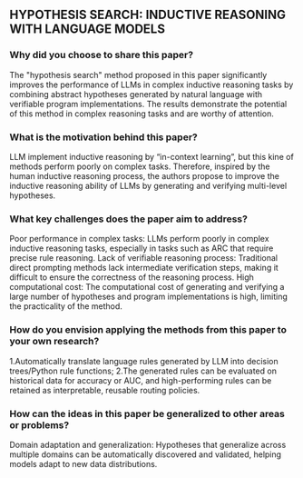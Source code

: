 ## HYPOTHESIS SEARCH:  INDUCTIVE REASONING WITH LANGUAGE MODELS
### Why did you choose to share this paper?
The "hypothesis search" method proposed in this paper significantly improves the performance of LLMs in complex inductive reasoning tasks by combining abstract hypotheses generated by natural language with verifiable program implementations. The results demonstrate the potential of this method in complex reasoning tasks and are worthy of attention.
### What is the motivation behind this paper?
LLM implement inductive reasoning by “in-context learning”, but this kine of methods perform poorly on complex tasks. Therefore, inspired by the human inductive reasoning process, the authors propose to improve the inductive reasoning ability of LLMs by generating and verifying multi-level hypotheses.
### What key challenges does the paper aim to address?
Poor performance in complex tasks: LLMs perform poorly in complex inductive reasoning tasks, especially in tasks such as ARC that require precise rule reasoning.
Lack of verifiable reasoning process: Traditional direct prompting methods lack intermediate verification steps, making it difficult to ensure the correctness of the reasoning process.
High computational cost: The computational cost of generating and verifying a large number of hypotheses and program implementations is high, limiting the practicality of the method.
### How do you envision applying the methods from this paper to your own research?
1.Automatically translate language rules generated by LLM into decision trees/Python rule functions;
2.The generated rules can be evaluated on historical data for accuracy or AUC, and high-performing rules can be retained as interpretable, reusable routing policies.
### How can the ideas in this paper be generalized to other areas or problems?
Domain adaptation and generalization: Hypotheses that generalize across multiple domains can be automatically discovered and validated, helping models adapt to new data distributions.
